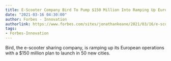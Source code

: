 ```yaml
---
title: E-Scooter Company Bird To Pump $150 Million Into Ramping Up European Business
date: "2021-03-16 04:30:00"
author: Forbes - Innovation
authorlink: https://www.forbes.com/sites/jonathankeane/2021/03/16/e-scooter-company-bird-to-pump-150-million-into-ramping-up-european-business/
tags:
- Forbes-Innovation
---
```

Bird, the e-scooter sharing company, is ramping up its European operations with a $150 million plan to launch in 50 new cities.